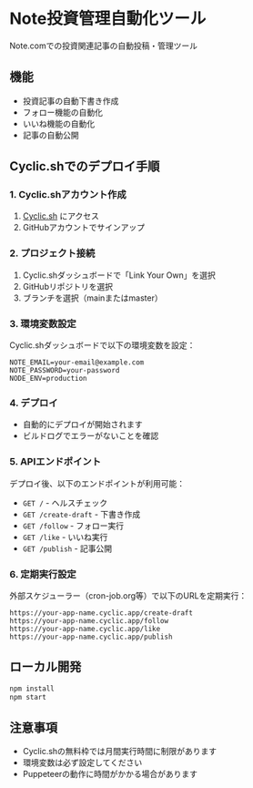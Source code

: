 # Note投資管理自動化ツール

Note.comでの投資関連記事の自動投稿・管理ツール

## 機能

- 投資記事の自動下書き作成
- フォロー機能の自動化
- いいね機能の自動化
- 記事の自動公開

## Cyclic.shでのデプロイ手順

### 1. Cyclic.shアカウント作成
1. [Cyclic.sh](https://cyclic.sh) にアクセス
2. GitHubアカウントでサインアップ

### 2. プロジェクト接続
1. Cyclic.shダッシュボードで「Link Your Own」を選択
2. GitHubリポジトリを選択
3. ブランチを選択（mainまたはmaster）

### 3. 環境変数設定
Cyclic.shダッシュボードで以下の環境変数を設定：

```
NOTE_EMAIL=your-email@example.com
NOTE_PASSWORD=your-password
NODE_ENV=production
```

### 4. デプロイ
- 自動的にデプロイが開始されます
- ビルドログでエラーがないことを確認

### 5. APIエンドポイント
デプロイ後、以下のエンドポイントが利用可能：

- `GET /` - ヘルスチェック
- `GET /create-draft` - 下書き作成
- `GET /follow` - フォロー実行
- `GET /like` - いいね実行
- `GET /publish` - 記事公開

### 6. 定期実行設定
外部スケジューラー（cron-job.org等）で以下のURLを定期実行：

```
https://your-app-name.cyclic.app/create-draft
https://your-app-name.cyclic.app/follow
https://your-app-name.cyclic.app/like
https://your-app-name.cyclic.app/publish
```

## ローカル開発

```bash
npm install
npm start
```

## 注意事項

- Cyclic.shの無料枠では月間実行時間に制限があります
- 環境変数は必ず設定してください
- Puppeteerの動作に時間がかかる場合があります
